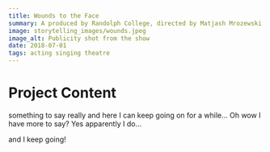 ```yaml
---
title: Wounds to the Face
summary: A produced by Randolph College, directed by Matjash Mrozewski
image: storytelling_images/wounds.jpeg
image_alt: Publicity shot from the show
date: 2018-07-01
tags: acting singing theatre
---
```


# Project Content

something to say really and here I can keep going on for a while...
Oh wow I have more to say? Yes apparently I do...

and I keep going!
